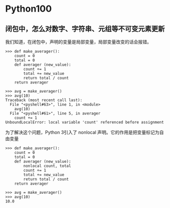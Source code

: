 # Python100



## 闭包中，怎么对数字、字符串、元组等不可变元素更新

我们知道，在闭包中，声明的变量是局部变量，局部变量改变的话会报错。


```
>>> def make_averager():
    count = 0
    total = 0
    def averager (new_value):
        count += 1
        total += new_value
        return total / count
    return averager

>>> avg = make_averager()
>>> avg(10)
Traceback (most recent call last):
  File "<pyshell#63>", line 1, in <module>
    avg(10)
  File "<pyshell#61>", line 5, in averager
    count += 1
UnboundLocalError: local variable 'count' referenced before assignment
```

为了解决这个问题，Python 3引入了 nonlocal 声明。它的作用是把变量标记为自由变量


```
>>> def make_averager():
    count = 0
    total = 0
    def averager (new_value):
        nonlocal count, total
        count += 1
        total += new_value
        return total / count
    return averager

>>> avg = make_averager()
>>> avg(10)
10.0
```


